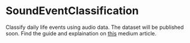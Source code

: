 # SoundEventClassification
Classify daily life events using audio data. The dataset will be published soon. Find the guide and explaination on [this](https://medium.com/@chathuranga.15/sound-event-classification-using-machine-learning-8768092beafc) medium article.
